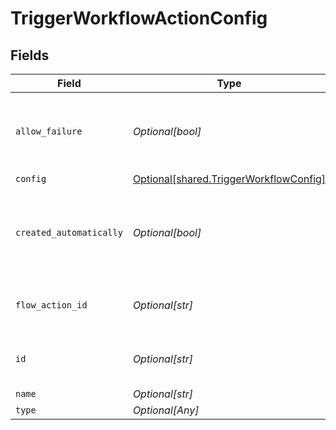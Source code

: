 # TriggerWorkflowActionConfig


## Fields

| Field                                                                                      | Type                                                                                       | Required                                                                                   | Description                                                                                | Example                                                                                    |
| ------------------------------------------------------------------------------------------ | ------------------------------------------------------------------------------------------ | ------------------------------------------------------------------------------------------ | ------------------------------------------------------------------------------------------ | ------------------------------------------------------------------------------------------ |
| `allow_failure`                                                                            | *Optional[bool]*                                                                           | :heavy_minus_sign:                                                                         | Whether to stop execution in a failed state if this action fails                           |                                                                                            |
| `config`                                                                                   | [Optional[shared.TriggerWorkflowConfig]](undefined/models/shared/triggerworkflowconfig.md) | :heavy_minus_sign:                                                                         | N/A                                                                                        |                                                                                            |
| `created_automatically`                                                                    | *Optional[bool]*                                                                           | :heavy_minus_sign:                                                                         | Flag indicating whether the action was created automatically or manually                   |                                                                                            |
| `flow_action_id`                                                                           | *Optional[str]*                                                                            | :heavy_minus_sign:                                                                         | N/A                                                                                        | 9ec3711b-db63-449c-b894-54d5bb622a8f                                                       |
| `id`                                                                                       | *Optional[str]*                                                                            | :heavy_minus_sign:                                                                         | N/A                                                                                        | 9ec3711b-db63-449c-b894-54d5bb622a8f                                                       |
| `name`                                                                                     | *Optional[str]*                                                                            | :heavy_minus_sign:                                                                         | N/A                                                                                        |                                                                                            |
| `type`                                                                                     | *Optional[Any]*                                                                            | :heavy_minus_sign:                                                                         | N/A                                                                                        |                                                                                            |